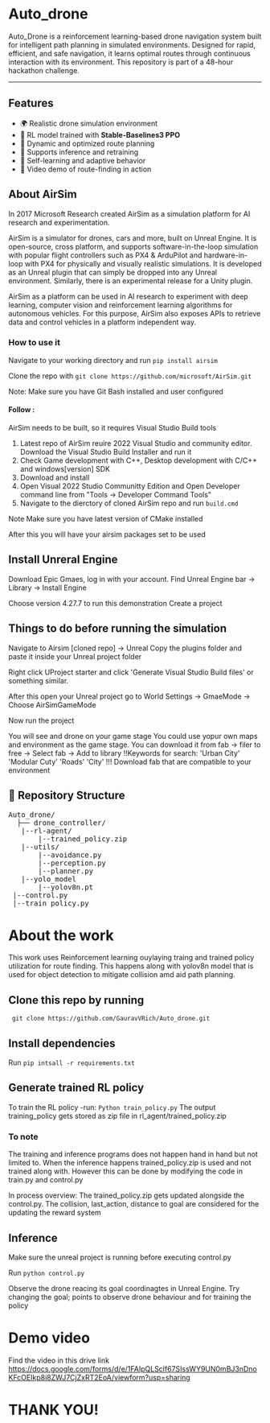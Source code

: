 # Auto_drone
Auto_Drone is a reinforcement learning-based drone navigation system built for intelligent path planning in simulated environments. Designed for rapid, efficient, and safe navigation, it learns optimal routes through continuous interaction with its environment. This repository is part of a 48-hour hackathon challenge.

---

## Features

- 🌍 Realistic drone simulation environment
- 🧠 RL model trained with **Stable-Baselines3 PPO**
- 🧭 Dynamic and optimized route planning
- 🤖 Supports inference and retraining
- 🔁 Self-learning and adaptive behavior
- 🎥 Video demo of route-finding in action

## About AirSim

In 2017 Microsoft Research created AirSim as a simulation platform for AI research and experimentation.

AirSim is a simulator for drones, cars and more, built on Unreal Engine. It is open-source, cross platform, and supports software-in-the-loop simulation with popular flight controllers such as PX4 & ArduPilot and hardware-in-loop with PX4 for physically and visually realistic simulations. It is developed as an Unreal plugin that can simply be dropped into any Unreal environment. Similarly, there is an experimental release for a Unity plugin.

AirSim as a platform can be used in AI research to experiment with deep learning, computer vision and reinforcement learning algorithms for autonomous vehicles. For this purpose, AirSim also exposes APIs to retrieve data and control vehicles in a platform independent way.

### How to use it
Navigate to your working directory and run
 `pip install airsim`
 
Clone the repo with `git clone https://github.com/microsoft/AirSim.git`

Note: Make sure you have Git Bash installed and user configured
#### Follow :
AirSim needs to be built, so it requires Visual Studio Build tools
1. Latest repo of AirSim reuire 2022 Visual Studio and community editor. Download the Visual Studio Build Installer and run it
2. Check Game development with C++, Desktop development with C/C++ and windows[version] SDK
3. Download and install
4. Open Visual 2022 Studio Communitty Edition and Open Developer command line from "Tools -> Developer Command Tools"
5. Navigate to the dierctory of cloned AirSim repo and run `build.cmd`

Note Make sure you have latest version of CMake installed

After this you will have your airsim packages set to be used

## Install Unreral Engine
Download Epic Gmaes, log in with your account.
Find Unreal Engine bar -> Library -> Install Engine

Choose version 4.27.7 to run this demonstration
Create a project

## Things to do before running the simulation
Navigate to Airsim [cloned repo] -> Unreal
Copy the plugins folder and paste it inside your Unreal project folder

Right click UProject starter and click 'Generate Visual Studio Build files' or something similar.

After this open your Unreal project go to World Settings -> GmaeMode -> Choose AirSimGameMode

Now run the project

You will see and drone on your game stage
You could use yopur own maps and environment as the game stage. You can download it from fab -> filer to free -> Select fab -> Add to library
!!Keywords for search: 'Urban City' 'Modular Cuty' 'Roads' 'City'
!!! Download fab that are compatible to your environment

## 📁 Repository Structure

<pre>Auto_drone/ 
  ├── drone_controller/
   |--rl-agent/
       |--trained_policy.zip
   |--utils/
       |--avoidance.py
       |--perception.py
       |--planner.py
   |--yolo_model
       |--yolov8n.pt
 |--control.py
 |--train_policy.py
</pre>

# About the work
This work uses Reinforcement learning ouylaying traing and trained policy utilization for route finding. This happens along with yolov8n model that is used for object detection to mitigate collision amd aid path planning.

## Clone this repo by running
``` git clone https://github.com/GauravVRich/Auto_drone.git```

## Install dependencies
Run ```pip intsall -r requirements.txt```

## Generate trained RL policy
To train the RL policy -run:
```Python train_policy.py```
The output training_policy gets stored as zip file in rl_agent/trained_policy.zip

### To note
The training and inference programs does not happen hand in hand but not limited to. When the inference happens trained_policy.zip is used and not trained along with. However this can be done by modifying the code in train.py and control.py

In process overview:
The trained_policy.zip gets updated alongside the control.py. The collision, last_action, distance to goal are considered for the updating the reward system

## Inference
Make sure the unreal project is running before executing control.py

Run ```python control.py```

Observe the drone reacing its goal coordinagtes in Unreal Engine. Try changing the goal; points to observe drone behaviour and for training the policy

# Demo video
Find the video in this drive link
https://docs.google.com/forms/d/e/1FAIpQLSclf67SIssWY9UN0mBJ3nDnoKFcOEIkp8i8ZWJ7CjZxRT2EoA/viewform?usp=sharing

# THANK YOU!
